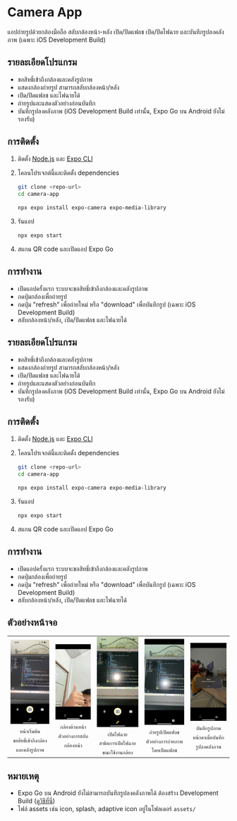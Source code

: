 # Camera App

แอปถ่ายรูปด้วยกล้องมือถือ สลับกล้องหน้า-หลัง เปิด/ปิดแฟลช เปิด/ปิดไฟฉาย และบันทึกรูปลงคลังภาพ (เฉพาะ iOS Development Build)

## รายละเอียดโปรแกรม

- ขอสิทธิ์เข้าถึงกล้องและคลังรูปภาพ
- แสดงกล้องถ่ายรูป สามารถสลับกล้องหน้า/หลัง
- เปิด/ปิดแฟลช และไฟฉายได้
- ถ่ายรูปและแสดงตัวอย่างก่อนบันทึก
- บันทึกรูปลงคลังภาพ (iOS Development Build เท่านั้น, Expo Go บน Android ยังไม่รองรับ)

## การติดตั้ง

1. ติดตั้ง [Node.js](https://nodejs.org/) และ [Expo CLI](https://docs.expo.dev/get-started/installation/)
2. โคลนโปรเจกต์นี้และติดตั้ง dependencies

   ```sh
   git clone <repo-url>
   cd camera-app
   ```
    ```sh
    npx expo install expo-camera expo-media-library
   ```

3. รันแอป

   ```sh
   npx expo start
   ```

4. สแกน QR code และเปิดแอป Expo Go 

## การทำงาน

- เปิดแอปครั้งแรก ระบบจะขอสิทธิ์เข้าถึงกล้องและคลังรูปภาพ
- กดปุ่มกล้องเพื่อถ่ายรูป
- กดปุ่ม "refresh" เพื่อถ่ายใหม่ หรือ "download" เพื่อบันทึกรูป (เฉพาะ iOS Development Build)
- สลับกล้องหน้า/หลัง, เปิด/ปิดแฟลช และไฟฉายได้

## รายละเอียดโปรแกรม

- ขอสิทธิ์เข้าถึงกล้องและคลังรูปภาพ
- แสดงกล้องถ่ายรูป สามารถสลับกล้องหน้า/หลัง
- เปิด/ปิดแฟลช และไฟฉายได้
- ถ่ายรูปและแสดงตัวอย่างก่อนบันทึก
- บันทึกรูปลงคลังภาพ (iOS Development Build เท่านั้น, Expo Go บน Android ยังไม่รองรับ)

## การติดตั้ง

1. ติดตั้ง [Node.js](https://nodejs.org/) และ [Expo CLI](https://docs.expo.dev/get-started/installation/)
2. โคลนโปรเจกต์นี้และติดตั้ง dependencies

   ```sh
   git clone <repo-url>
   cd camera-app
   ```
    ```sh
    npx expo install expo-camera expo-media-library
   ```

3. รันแอป

   ```sh
   npx expo start
   ```

4. สแกน QR code และเปิดแอป Expo Go 

## การทำงาน

- เปิดแอปครั้งแรก ระบบจะขอสิทธิ์เข้าถึงกล้องและคลังรูปภาพ
- กดปุ่มกล้องเพื่อถ่ายรูป
- กดปุ่ม "refresh" เพื่อถ่ายใหม่ หรือ "download" เพื่อบันทึกรูป (เฉพาะ iOS Development Build)
- สลับกล้องหน้า/หลัง, เปิด/ปิดแฟลช และไฟฉายได้

## ตัวอย่างหน้าจอ

<table>
  <tr>
    <td align="center">
      <img src="assets/image/start.png" width="120"/><br>
      <sub>หน้าเริ่มต้น<br/>ขอสิทธิ์เข้าถึงกล้องและคลังรูปภาพ</sub>
    </td>
    <td align="center">
      <img src="assets/image/front.png" width="120"/><br>
      <sub>กล้องด้านหน้า<br/>ตัวอย่างการสลับกล้องหน้า</sub>
    </td>
    <td align="center">
      <img src="assets/image/torch.png" width="120"/><br>
      <sub>เปิดไฟฉาย<br/>สาธิตการเปิดไฟฉายขณะใช้งานกล้อง</sub>
    </td>
    <td align="center">
      <img src="assets/image/flash.png" width="120"/><br>
      <sub>ถ่ายรูปเปิดแฟลช<br/>ตัวอย่างการถ่ายภาพโดยเปิดแฟลช</sub>
    </td>
    <td align="center">
      <img src="assets/image/save.png" width="120"/><br>
      <sub>บันทึกรูปภาพ<br/>หน้าตาเมื่อบันทึกรูปลงคลังภาพ</sub>
    </td>
  </tr>
</table>

## หมายเหตุ

- Expo Go บน Android ยังไม่สามารถบันทึกรูปลงคลังภาพได้ ต้องสร้าง Development Build ([ดูวิธีที่นี่](https://docs.expo.dev/development/introduction/))
- ไฟล์ assets เช่น icon, splash, adaptive icon อยู่ในโฟลเดอร์ `assets/`

